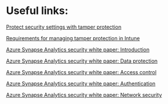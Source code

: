 Useful links:
==

[Protect security settings with tamper protection](https://learn.microsoft.com/en-us/microsoft-365/security/defender-endpoint/prevent-changes-to-security-settings-with-tamper-protection?view=o365-worldwide)

[Requirements for managing tamper protection in Intune](https://learn.microsoft.com/en-us/microsoft-365/security/defender-endpoint/manage-tamper-protection-microsoft-endpoint-manager?view=o365-worldwide)

[Azure Synapse Analytics security white paper: Introduction](https://learn.microsoft.com/en-us/azure/synapse-analytics/guidance/security-white-paper-introduction)

[Azure Synapse Analytics security white paper: Data protection](https://learn.microsoft.com/en-us/azure/synapse-analytics/guidance/security-white-paper-data-protection)

[Azure Synapse Analytics security white paper: Access control](https://learn.microsoft.com/en-us/azure/synapse-analytics/guidance/security-white-paper-access-control)

[Azure Synapse Analytics security white paper: Authentication](https://learn.microsoft.com/en-us/azure/synapse-analytics/guidance/security-white-paper-authentication)

[Azure Synapse Analytics security white paper: Network security](https://learn.microsoft.com/en-us/azure/synapse-analytics/guidance/security-white-paper-network-security)
